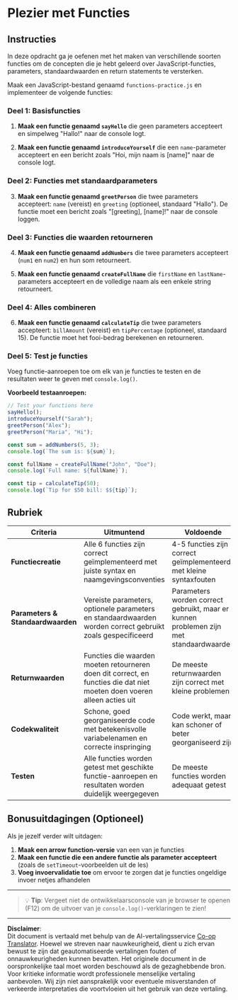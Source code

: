 <!--
CO_OP_TRANSLATOR_METADATA:
{
  "original_hash": "8328f58f4593b4671656ff8f4b2edbd9",
  "translation_date": "2025-10-23T00:48:03+00:00",
  "source_file": "2-js-basics/2-functions-methods/assignment.md",
  "language_code": "nl"
}
-->
# Plezier met Functies

## Instructies

In deze opdracht ga je oefenen met het maken van verschillende soorten functies om de concepten die je hebt geleerd over JavaScript-functies, parameters, standaardwaarden en return statements te versterken.

Maak een JavaScript-bestand genaamd `functions-practice.js` en implementeer de volgende functies:

### Deel 1: Basisfuncties
1. **Maak een functie genaamd `sayHello`** die geen parameters accepteert en simpelweg "Hallo!" naar de console logt.

2. **Maak een functie genaamd `introduceYourself`** die een `name`-parameter accepteert en een bericht zoals "Hoi, mijn naam is [name]" naar de console logt.

### Deel 2: Functies met standaardparameters
3. **Maak een functie genaamd `greetPerson`** die twee parameters accepteert: `name` (vereist) en `greeting` (optioneel, standaard "Hallo"). De functie moet een bericht zoals "[greeting], [name]!" naar de console loggen.

### Deel 3: Functies die waarden retourneren
4. **Maak een functie genaamd `addNumbers`** die twee parameters accepteert (`num1` en `num2`) en hun som retourneert.

5. **Maak een functie genaamd `createFullName`** die `firstName` en `lastName`-parameters accepteert en de volledige naam als een enkele string retourneert.

### Deel 4: Alles combineren
6. **Maak een functie genaamd `calculateTip`** die twee parameters accepteert: `billAmount` (vereist) en `tipPercentage` (optioneel, standaard 15). De functie moet het fooi-bedrag berekenen en retourneren.

### Deel 5: Test je functies
Voeg functie-aanroepen toe om elk van je functies te testen en de resultaten weer te geven met `console.log()`.

**Voorbeeld testaanroepen:**
```javascript
// Test your functions here
sayHello();
introduceYourself("Sarah");
greetPerson("Alex");
greetPerson("Maria", "Hi");

const sum = addNumbers(5, 3);
console.log(`The sum is: ${sum}`);

const fullName = createFullName("John", "Doe");
console.log(`Full name: ${fullName}`);

const tip = calculateTip(50);
console.log(`Tip for $50 bill: $${tip}`);
```

## Rubriek

| Criteria | Uitmuntend | Voldoende | Verbetering nodig |
| -------- | ---------- | --------- | ----------------- |
| **Functiecreatie** | Alle 6 functies zijn correct geïmplementeerd met juiste syntax en naamgevingsconventies | 4-5 functies zijn correct geïmplementeerd met kleine syntaxfouten | 3 of minder functies geïmplementeerd of grote syntaxfouten |
| **Parameters & Standaardwaarden** | Vereiste parameters, optionele parameters en standaardwaarden worden correct gebruikt zoals gespecificeerd | Parameters worden correct gebruikt, maar er kunnen problemen zijn met standaardwaarden | Onjuiste of ontbrekende parameterimplementatie |
| **Returnwaarden** | Functies die waarden moeten retourneren doen dit correct, en functies die dat niet moeten doen voeren alleen acties uit | De meeste returnwaarden zijn correct met kleine problemen | Significante problemen met return statements |
| **Codekwaliteit** | Schone, goed georganiseerde code met betekenisvolle variabelenamen en correcte inspringing | Code werkt, maar kan schoner of beter georganiseerd zijn | Code is moeilijk te lezen of slecht gestructureerd |
| **Testen** | Alle functies worden getest met geschikte functie-aanroepen en resultaten worden duidelijk weergegeven | De meeste functies worden adequaat getest | Beperkt of incorrect testen van functies |

## Bonusuitdagingen (Optioneel)

Als je jezelf verder wilt uitdagen:

1. **Maak een arrow function-versie** van een van je functies
2. **Maak een functie die een andere functie als parameter accepteert** (zoals de `setTimeout`-voorbeelden uit de les)
3. **Voeg invoervalidatie toe** om ervoor te zorgen dat je functies ongeldige invoer netjes afhandelen

---

> 💡 **Tip**: Vergeet niet de ontwikkelaarsconsole van je browser te openen (F12) om de uitvoer van je `console.log()`-verklaringen te zien!

---

**Disclaimer**:  
Dit document is vertaald met behulp van de AI-vertalingsservice [Co-op Translator](https://github.com/Azure/co-op-translator). Hoewel we streven naar nauwkeurigheid, dient u zich ervan bewust te zijn dat geautomatiseerde vertalingen fouten of onnauwkeurigheden kunnen bevatten. Het originele document in de oorspronkelijke taal moet worden beschouwd als de gezaghebbende bron. Voor kritieke informatie wordt professionele menselijke vertaling aanbevolen. Wij zijn niet aansprakelijk voor eventuele misverstanden of verkeerde interpretaties die voortvloeien uit het gebruik van deze vertaling.